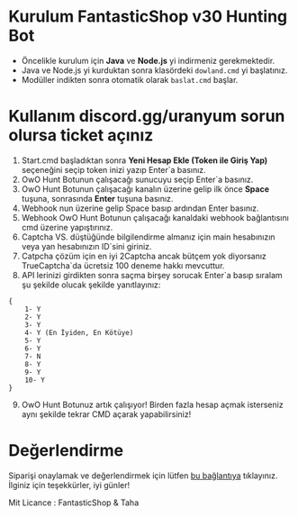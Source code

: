 # Kurulum FantasticShop v30 Hunting Bot

- Öncelikle kurulum için **Java** ve **Node.js** yi indirmeniz gerekmektedir.
- Java ve Node.js yi kurduktan sonra klasördeki `dowland.cmd` yi başlatınız.
- Modüller indikten sonra otomatik olarak `baslat.cmd` başlar.

# Kullanım discord.gg/uranyum sorun olursa ticket açınız

1. Start.cmd başladıktan sonra **Yeni Hesap Ekle (Token ile Giriş Yap)** seçeneğini seçip token inizi yazıp Enter`a basınız.
2. OwO Hunt Botunun çalışacağı sunucuyu seçip Enter`a basınız.
3. OwO Hunt Botunun çalışacağı kanalın üzerine gelip ilk önce **Space** tuşuna, sonrasında **Enter** tuşuna basınız.
4. Webhook nun üzerine gelip Space basıp ardından Enter basınız.
5. Webhook OwO Hunt Botunun çalışacağı kanaldaki webhook bağlantısını cmd üzerine yapıştırınız.
6. Captcha VS. düştüğünde bilgilendirme almanız için main hesabınızın veya yan hesabınızın ID`sini giriniz.
7. Catpcha çözüm için en iyi 2Captcha ancak bütçem yok diyorsanız TrueCaptcha`da ücretsiz 100 deneme hakkı mevcuttur.
8. API lerinizi girdikten sonra saçma birşey sorucak Enter`a basıp sıralam şu şekilde olucak şekilde yanıtlayınız:

```text
{
    1- Y
    2- Y
    3- Y
    4- Y (En İyiden, En Kötüye)
    5- Y
    6- Y
    7- N
    8- Y
    9- Y
    10- Y
}
```

9. OwO Hunt Botunuz artık çalışıyor! Birden fazla hesap açmak isterseniz aynı şekilde tekrar CMD açarak yapabilirsiniz!

# Değerlendirme

Siparişi onaylamak ve değerlendirmek için lütfen [bu bağlantıya](https://www.itemsatis.com/bildirimler.html) tıklayınız. İlginiz için teşekkürler, iyi günler!

Mit Licance : FantasticShop & Taha

